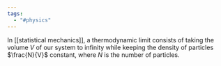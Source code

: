 ```yaml
---
tags:
  - "#physics"
---
```

In [[statistical mechanics]], a thermodynamic limit consists of taking the volume $V$ of our system to infinity while keeping the density of particles $\frac{N}{V}$ constant, where $N$ is the number of particles.